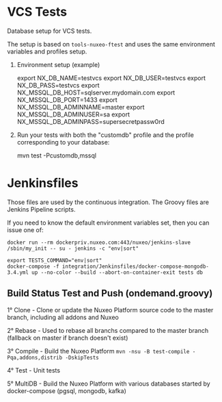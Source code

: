 # VCS Tests

Database setup for VCS tests.

The setup is based on `tools-nuxeo-ftest` and uses the same environment variables and profiles setup.

1) Environment setup (example)

    export NX_DB_NAME=testvcs
    export NX_DB_USER=testvcs
    export NX_DB_PASS=testvcs
    export NX_MSSQL_DB_HOST=sqlserver.mydomain.com
    export NX_MSSQL_DB_PORT=1433
    export NX_MSSQL_DB_ADMINNAME=master
    export NX_MSSQL_DB_ADMINUSER=sa
    export NX_MSSQL_DB_ADMINPASS=supersecretpassw0rd

2) Run your tests with both the "customdb" profile and the profile corresponding to your database:

    mvn test -Pcustomdb,mssql

# Jenkinsfiles

Those files are used by the continuous integration.
The Groovy files are Jenkins Pipeline scripts.

If you need to know the default environment variables set, then you can issue one of:

    docker run --rm dockerpriv.nuxeo.com:443/nuxeo/jenkins-slave /sbin/my_init -- su - jenkins -c "env|sort"

    export TESTS_COMMAND="env|sort"
    docker-compose -f integration/Jenkinsfiles/docker-compose-mongodb-3.4.yml up --no-color --build --abort-on-container-exit tests db

## Build Status Test and Push (ondemand.groovy)

1° Clone	- Clone or update the Nuxeo Platform source code to the master branch, including all addons and Nuxeo

2° Rebase	- Used to rebase all branchs compared to the master branch (fallback on master if branch doesn't exist)

3° Compile	- Build the Nuxeo Platform `mvn -nsu -B test-compile -Pqa,addons,distrib -DskipTests`

4° Test		- Unit tests

5° MultiDB	- Build the Nuxeo Platform with various databases started by docker-compose (pgsql, mongodb, kafka)


